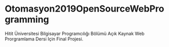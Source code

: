 # Otomasyon2019OpenSourceWebProgramming

Hitit Üniversitesi Bilgisayar Programcılığı Bölümü Açık Kaynak Web Prorgramlama Dersi Için Final Projesi.
